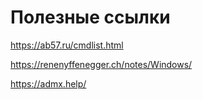# Полезные ссылки
https://ab57.ru/cmdlist.html

https://renenyffenegger.ch/notes/Windows/

https://admx.help/
